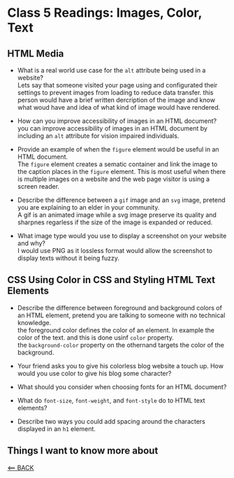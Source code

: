 # Class 5 Readings: Images, Color, Text

## HTML Media

- What is a real world use case for the `alt` attribute being used in a website?
<br> Lets say that someone visited your page using and configurated their settings to prevent images from loading to reduce data transfer. this person would have a brief written dercription of the image and know what woud have and idea of what kind of image would have rendered.

- How can you improve accessibility of images in an HTML document?
<br> you can improve accessibility of images in an HTML document by including an `alt` attribute for vision impaired individuals.

- Provide an example of when the `figure` element would be useful in an HTML document.
<br> The `figure` element creates a sematic container and link the image to the caption places in the `figure` element. This is most useful when there is multiple images on a website and the web page visitor is using a screen reader.

- Describe the difference between a `gif` image and an `svg` image, pretend you are explaining to an elder in your community.
<br> A gif is an animated image while a svg image preserve its quality and sharpnes regarless if the size of the image is expanded or reduced.

- What image type would you use to display a screenshot on your website and why?
<br> I would use PNG as it lossless format would allow the screenshot to display texts without it being fuzzy.


## CSS Using Color in CSS and Styling HTML Text Elements

- Describe the difference between foreground and background colors of an HTML element, pretend you are talking to someone with no technical knowledge.
<br> the foreground color defines the color of an element. In example the color of the text. and this is done usinf `color` property.
<br> the `background-color` property on the othernand targets the color of the background.

- Your friend asks you to give his colorless blog website a touch up. How would you use color to give his blog some character?
- What should you consider when choosing fonts for an HTML document?
- What do `font-size`, `font-weight`, and `font-style` do to HTML text elements?
- Describe two ways you could add spacing around the characters displayed in an `h1` element.

## Things I want to know more about

[<== BACK](README.md)